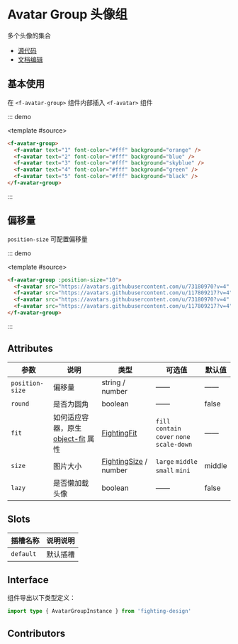 # Avatar Group 头像组

多个头像的集合

- [源代码](https://github.com/FightingDesign/fighting-design/tree/master/packages/fighting-design/avatar-group)
- [文档编辑](https://github.com/FightingDesign/fighting-design/blob/master/docs/components/avatar-group.md)

## 基本使用

在 `<f-avatar-group>` 组件内部插入 `<f-avatar>` 组件

::: demo

<template #source>
<f-avatar-group>
<f-avatar text="1" font-color="#fff" background="orange" />
<f-avatar text="2" font-color="#fff" background="blue" />
<f-avatar text="3" font-color="#fff" background="skyblue" />
<f-avatar text="4" font-color="#fff" background="green" />
<f-avatar text="5" font-color="#fff" background="black" />
</f-avatar-group>
</template>

```html
<f-avatar-group>
  <f-avatar text="1" font-color="#fff" background="orange" />
  <f-avatar text="2" font-color="#fff" background="blue" />
  <f-avatar text="3" font-color="#fff" background="skyblue" />
  <f-avatar text="4" font-color="#fff" background="green" />
  <f-avatar text="5" font-color="#fff" background="black" />
</f-avatar-group>
```

:::

## 偏移量

`position-size` 可配置偏移量

::: demo

<template #source>
<f-avatar-group :position-size="10">
<f-avatar src="https://avatars.githubusercontent.com/u/73180970?v=4" />
<f-avatar src="https://avatars.githubusercontent.com/u/117809217?v=4" />
<f-avatar src="https://avatars.githubusercontent.com/u/73180970?v=4" />
<f-avatar src="https://avatars.githubusercontent.com/u/117809217?v=4" />
</f-avatar-group>
</template>

```html
<f-avatar-group :position-size="10">
  <f-avatar src="https://avatars.githubusercontent.com/u/73180970?v=4" />
  <f-avatar src="https://avatars.githubusercontent.com/u/117809217?v=4" />
  <f-avatar src="https://avatars.githubusercontent.com/u/73180970?v=4" />
  <f-avatar src="https://avatars.githubusercontent.com/u/117809217?v=4" />
</f-avatar-group>
```

:::

## Attributes

| 参数            | 说明                                                                                                     | 类型                                                                        | 可选值                                       | 默认值 |
| --------------- | -------------------------------------------------------------------------------------------------------- | --------------------------------------------------------------------------- | -------------------------------------------- | ------ |
| `position-size` | 偏移量                                                                                                   | string / number                                                             | ——                                           | ——     |
| `round`         | 是否为圆角                                                                                               | boolean                                                                     | ——                                           | false  |
| `fit`           | 如何适应容器，原生 [object-fit](https://developer.mozilla.org/en-US/docs/Web/CSS/object-fit#try_it) 属性 | <a href="/components/interface.html#fightingfit">FightingFit</a>            | `fill` `contain` `cover` `none` `scale-down` | ——     |
| `size`          | 图片大小                                                                                                 | <a href="/components/interface.html#fightingsize">FightingSize</a> / number | `large` `middle` `small` `mini`              | middle |
| `lazy`          | 是否懒加载头像                                                                                           | boolean                                                                     | ——                                           | false  |

## Slots

| 插槽名称  | 说明说明 |
| --------- | -------- |
| `default` | 默认插槽 |

## Interface

组件导出以下类型定义：

```ts
import type { AvatarGroupInstance } from 'fighting-design'
```

## Contributors

<a href="https://github.com/Tyh2001" target="_blank">
  <f-avatar round src="https://avatars.githubusercontent.com/u/73180970?v=4" />
</a>
